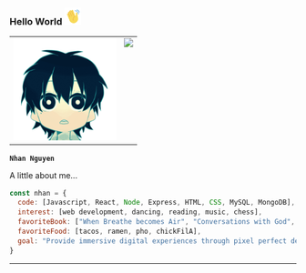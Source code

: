 ### Hello World <img src="waving.gif" width="30">

<table>
  <tr>
    <td valign="top"><img src="littledude.gif" width="180"/></td>
    <td valign="top"><img src="https://github-readme-stats.vercel.app/api?username=nhanng19&show_icons=true&theme=github_dark"/></td>
  </tr>
</table>

**`Nhan Nguyen`**


A little about me...
```javascript
const nhan = {
  code: [Javascript, React, Node, Express, HTML, CSS, MySQL, MongoDB],
  interest: [web development, dancing, reading, music, chess],
  favoriteBook: ["When Breathe becomes Air", "Conversations with God", "Sapiens", "Matthew"],
  favoriteFood: [tacos, ramen, pho, chickFilA],
  goal: "Provide immersive digital experiences through pixel perfect design and development"
}
```
------------------



